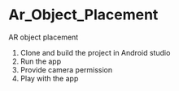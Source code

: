 # Ar_Object_Placement
AR object placement 

1) Clone and build the project in Android studio
2) Run the app
3) Provide camera permission
4) Play with the app
